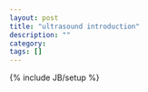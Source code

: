 ```yaml
---
layout: post
title: "ultrasound introduction"
description: ""
category: 
tags: []
---
```

{% include JB/setup %}
